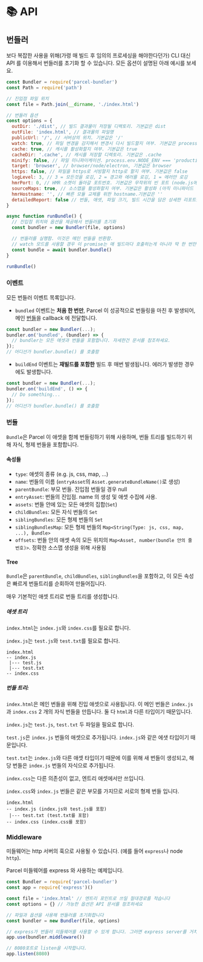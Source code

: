 # 📚 API

## 번들러

보다 복잡한 사용을 위해(가령 매 빌드 후 임의의 프로세싱을 해야한다던가) CLI 대신 API 를 이용해서 번들러를 초기화 할 수 있습니다.
모든 옵션이 설명된 아래 예시를 보세요.

```js
const Bundler = require('parcel-bundler')
const Path = require('path')

// 진입점 파일 위치
const file = Path.join(__dirname, './index.html')

// 번들러 옵션
const options = {
  outDir: './dist', // 빌드 결과물이 저장될 디렉토리. 기본값은 dist
  outFile: 'index.html', // 결과물의 파일명
  publicUrl: '/', // 서버상의 위치. 기본값은 '/'
  watch: true, // 파일 변경을 감지해서 변경시 다시 빌드할지 여부. 기본값은 process.env.NODE_ENV !== 'production'
  cache: true, // 캐시를 활성화할지 여부. 기본값은 true
  cacheDir: '.cache', // 캐시를 저장할 디렉토리. 기본값은 .cache
  minify: false, // 파일 미니파이케이션. process.env.NODE_ENV === 'production'면 활성화됨.
  target: 'browser', // browser/node/electron, 기본값은 browser
  https: false, // 파일을 https로 서빙할지 http로 할지 여부. 기본값은 false
  logLevel: 3, // 3 = 모든것을 로깅, 2 = 경고와 에러를 로깅, 1 = 에러만 로깅
  hmrPort: 0, // HMR 소켓이 돌아갈 포트번호. 기본값은 무작위의 빈 포트 (node.js에서 0은 무작위의 빈 포트로 배정됨)
  sourceMaps: true, // 소스맵을 활성화할지 여부. 기본값은 활성화 (아직 미니파이드 빌드에선 지원되지 않음)
  hmrHostname: '', // 빠른 모듈 교체를 위한 hostname.기본값은 ''
  detailedReport: false // 번들, 애셋, 파일 크기, 빌드 시간을 담은 상세한 리포트를 출력. 기본값은 false. 리포트는 오직 watch가 비활성일때만 출력됨
}

async function runBundle() {
  // 진입점 위치와 옵션을 제공해서 번들러를 초기화
  const bundler = new Bundler(file, options)

  // 번들러를 실행함. 이것은 메인 번들을 반환함.
  // watch 모드를 사용할 경우 이 promise는 매 빌드마다 호출하는게 아니라 딱 한 번만 호출하고 이벤트를 사용할 것
  const bundle = await bundler.bundle()
}

runBundle()
```

### 이벤트

모든 번들러 이벤트 목록입니다.

- `bundled` 이벤트는 **처음 한 번만**, Parcel 이 성공적으로 번들링을 마친 후 발생되어, 메인 [번들](#번들)을 callback 에 전달합니다.

```js
const bundler = new Bundler(...);
bundler.on('bundled', (bundler) => {
  // bundler는 모든 애셋과 번들을 포함합니다. 자세한건 문서를 참조하세요.
});
// 어디선가 bundler.bundle() 를 호출함
```

- `buildEnd` 이벤트는 **재빌드를 포함한** 빌드 후 매번 발생됩니다. 에러가 발생한 경우에도 발생합니다.

```js
const bundler = new Bundler(...);
bundler.on('buildEnd', () => {
  // Do something...
});
// 어디선가 bundler.bundle() 를 호출함
```

### 번들

`Bundle`은 Parcel 이 애셋을 함께 번들링하기 위해 사용하며, 번들 트리를 빌드하기 위해 자식, 형제 번들을 포함합니다.

#### 속성들

- `type`: 애셋의 종류 (e.g. js, css, map, ...)
- `name`: 번들의 이름 (`entryAsset`의 `Asset.generateBundleName()`로 생성)
- `parentBundle`: 부모 번들. 진입점 번들일 경우 null
- `entryAsset`: 번들의 진입점. name 의 생성 및 애셋 수집에 사용.
- `assets`: 번들 안에 있는 모든 애셋의 집합(`Set`)
- `childBundles`: 모든 자식 번들의 `Set`
- `siblingBundles`: 모든 형제 번들의 `Set`
- `siblingBundlesMap`: 모든 형제 번들의 `Map<String(Type: js, css, map, ...), Bundle>`
- `offsets`: 번들 안의 애셋 속의 모든 위치의 `Map<Asset, number(bundle 안의 줄 번호)>`. 정확한 소스맵 생성을 위해 사용됨

#### Tree

`Bundle`은 `parentBundle`, `childBundles`, `siblingBundles`을 포함하고, 이 모든 속성은 빠르게 번들트리를 순회하여 만들어집니다.

매우 기본적인 애셋 트리로 번들 트리를 생성합니다.

##### 애셋 트리

`index.html`는 `index.js`와 `index.css`를 필요로 합니다.

`index.js`는 `test.js`와 `test.txt`를 필요로 합니다.

```Text
index.html
-- index.js
 |--- test.js
 |--- test.txt
-- index.css
```

##### 번들 트리:

`index.html`은 메인 번들을 위해 진입 애셋으로 사용됩니다. 이 메인 번들은 `index.js`과 `index.css` 2 개의 자식 번들을 만듭니다. 둘 다 `html`과 다른 타입이기 때문입니다.

`index.js`는 `test.js`, `test.txt` 두 파일을 필요로 합니다.

`test.js`은 `index.js` 번들의 애셋으로 추가됩니다. `index.js`와 같은 에샛 타입이기 때문입니다.

`test.txt`는 `index.js`와 다른 애셋 타입이기 때문에 이를 위해 새 번들이 생성되고, 해당 번들은 `index.js` 번들의 자식으로 추가됩니다.

`index.css`는 다른 의존성이 없고, 엔트리 애셋에서만 쓰입니다.

`index.css`와 `index.js` 번들은 같은 부모를 가지므로 서로의 형제 번들 입니다.

```Text
index.html
-- index.js (index.js와 test.js를 포함)
 |--- test.txt (test.txt를 포함)
-- index.css (index.css를 포함)
```

### Middleware

미들웨어는 http 서버의 훅으로 사용될 수 있습니다. (예를 들어 `express`나 node `http`).

Parcel 미들웨어를 express 와 사용하는 예제입니다.

```js
const Bundler = require('parcel-bundler')
const app = require('express')()

const file = 'index.html' // 엔트리 포인트로 쓰일 절대경로를 적습니다
const options = {} // 가능한 옵션은 API 문서를 참조하세요

// 파일과 옵션을 사용해 번들러를 초기화합니다
const bundler = new Bundler(file, options)

// express가 번들러 미들웨어를 사용할 수 있게 합니다. 그러면 express server를 거치는 매 요청을 Parcel이 처리할 것입니다.
app.use(bundler.middleware())

// 8080포트로 listen을 시작합니다.
app.listen(8080)
```
